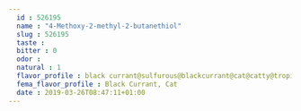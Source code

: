 ```yaml
---
  id : 526195
  name : "4-Methoxy-2-methyl-2-butanethiol"
  slug : 526195
  taste : 
  bitter : 0
  odor : 
  natural : 1
  flavor_profile : black currant@sulfurous@blackcurrant@cat@catty@tropical@minty
  fema_flavor_profile : Black Currant, Cat
  date : 2019-03-26T08:47:11+01:00
---
```



